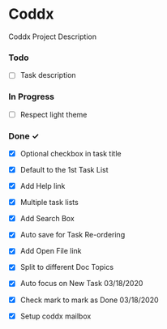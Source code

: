 # Coddx

Coddx Project Description

### Todo

- [ ] Task description  

### In Progress

- [ ] Respect light theme  

### Done ✓

- [x] Optional checkbox in task title  
- [x] Default to the 1st Task List  
- [x] Add Help link  
- [x] Multiple task lists  
- [x] Add Search Box  
- [x] Auto save for Task Re-ordering  
- [x] Add Open File link  
- [x] Split to different Doc Topics  
- [x] Auto focus on New Task 03/18/2020  
- [x] Check mark to mark as Done 03/18/2020  
- [x] Setup coddx mailbox  

